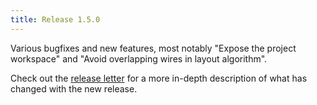 ```yaml
---
title: Release 1.5.0
---
```


Various bugfixes and new features, most notably "Expose the project workspace" and "Avoid overlapping wires in layout algorithm".

Check out the [release letter](/docs/releases/release-1.5.0/index.html)
for a more in-depth description of what has changed with the new release.
